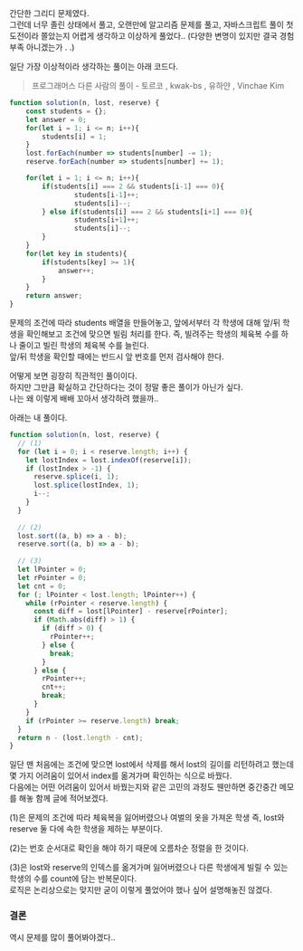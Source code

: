 
간단한 그리디 문제였다.
<br />그런데 너무 졸린 상태에서 풀고, 오랜만에 알고리즘 문제를 풀고, 자바스크립트 풀이 첫 도전이라 쫄았는지 어렵게 생각하고 이상하게 풀었다.. (다양한 변명이 있지만 결국 경험 부족 아니겠는가 . .)

일단 가장 이상적이라 생각하는 풀이는 아래 코드다. 
> 프로그래머스 다른 사람의 풀이 - 토르코 , kwak-bs , 유하얀 , Vinchae Kim

```js
function solution(n, lost, reserve) {
    const students = {};
    let answer = 0;
    for(let i = 1; i <= n; i++){
        students[i] = 1;
    }
    lost.forEach(number => students[number] -= 1);
    reserve.forEach(number => students[number] += 1);

    for(let i = 1; i <= n; i++){
        if(students[i] === 2 && students[i-1] === 0){
                students[i-1]++;
                students[i]--;
        } else if(students[i] === 2 && students[i+1] === 0){
                students[i+1]++;
                students[i]--;
        }
    }
    for(let key in students){
        if(students[key] >= 1){
            answer++;
        }
    }
    return answer;
}
```
문제의 조건에 따라 students 배열을 만들어놓고, 앞에서부터 각 학생에 대해 앞/뒤 학생을 확인해보고 조건에 맞으면 빌림 처리를 한다. 즉, 빌려주는 학생의 체육복 수를 하나 줄이고 빌린 학생의 체육복 수를 늘린다.
<br />앞/뒤 학생을 확인할 때에는 반드시 앞 번호를 먼저 검사해야 한다.

어떻게 보면 굉장히 직관적인 풀이이다. <br />
하지만 그만큼 확실하고 간단하다는 것이 정말 좋은 풀이가 아닌가 싶다.
<br />나는 왜 이렇게 배배 꼬아서 생각하려 했을까..

아래는 내 풀이다.
```js
function solution(n, lost, reserve) {
  // (1)
  for (let i = 0; i < reserve.length; i++) {
    let lostIndex = lost.indexOf(reserve[i]);
    if (lostIndex > -1) {
      reserve.splice(i, 1);
      lost.splice(lostIndex, 1);
      i--;
    }
  }
  
  // (2)
  lost.sort((a, b) => a - b);
  reserve.sort((a, b) => a - b);
  
  // (3)
  let lPointer = 0;
  let rPointer = 0;
  let cnt = 0;
  for (; lPointer < lost.length; lPointer++) {
    while (rPointer < reserve.length) {
      const diff = lost[lPointer] - reserve[rPointer];
      if (Math.abs(diff) > 1) {
        if (diff > 0) {
          rPointer++;
        } else {
          break;
        }
      } else {
        rPointer++;
        cnt++;
        break;
      }
    }
    if (rPointer >= reserve.length) break;
  }
  return n - (lost.length - cnt);
}
```
일단 맨 처음에는 조건에 맞으면 lost에서 삭제를 해서 lost의 길이를 리턴하려고 했는데 몇 가지 어려움이 있어서 index를 옮겨가며 확인하는 식으로 바꿨다.
<br />다음에는 어떤 어려움이 있어서 바꿨는지와 같은 고민의 과정도 웬만하면 중간중간 메모를 해놓 함께 글에 적어보겠다.

(1)은 문제의 조건에 따라 체육복을 잃어버렸으나 여벌의 옷을 가져온 학생 즉, lost와 reserve 둘 다에 속한 학생을 제하는 부분이다.

(2)는 번호 순서대로 확인을 해야 하기 때문에 오름차순 정렬을 한 것이다.

(3)은 lost와 reserve의 인덱스를 옮겨가며 잃어버렸으나 다른 학생에게 빌릴 수 있는 학생의 수를 count에 담는 반복문이다.
<br />로직은 논리상으로는 맞지만 굳이 이렇게 풀었어야 했나 싶어 설명해놓진 않겠다.

### 결론
역시 문제를 많이 풀어봐야겠다..
